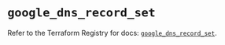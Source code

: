 # `google_dns_record_set`

Refer to the Terraform Registry for docs: [`google_dns_record_set`](https://registry.terraform.io/providers/hashicorp/google-beta/6.25.0/docs/resources/google_dns_record_set).
